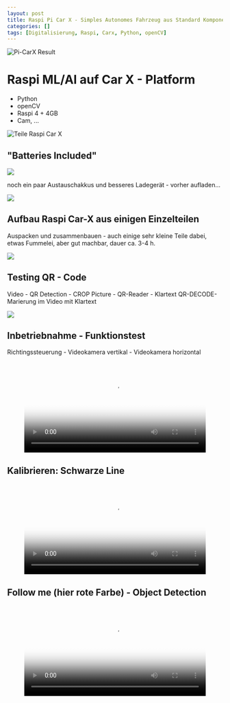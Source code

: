 ```yaml
---
layout: post
title: Raspi Pi Car X - Simples Autonomes Fahrzeug aus Standard Komponenten
categories: []
tags: [Digitalisierung, Raspi, Carx, Python, openCV]
--- 
```


![Pi-CarX Result](../pics/20240122122926.png)

# Raspi ML/AI auf Car X - Platform 

- Python 
- openCV
- Raspi 4 + 4GB 
- Cam, ...

![Teile Raspi Car X](../pics/20240122123030.png)
 
## "Batteries Included"

![](../pics/20240122121907.png)

noch ein paar Austauschakkus und besseres Ladegerät - vorher aufladen...

![](../pics/20240122121955.png)


## Aufbau Raspi Car-X aus einigen Einzelteilen 

Auspacken und zusammenbauen - auch einige sehr kleine Teile dabei, etwas Fummelei, aber gut machbar, dauer ca. 3-4 h. 

![](../pics/20240122122318.png)

## Testing QR - Code 

Video - QR Detection - CROP Picture - QR-Reader - Klartext QR-DECODE- Marierung im Video mit Klartext 

![](../pics/20240122122118.png)



## Inbetriebnahme  - Funktionstest 

Richtingssteuerung - Videokamera vertikal - Videokamera horizontal 
<!-- poster pic Video 1
![](../pics/20240122123403_startbildVideo1.png)
-->

<!-- blank line -->
<figure class="video_container">
  <video width="100%" controls="true" allowfullscreen="true" poster="/pic/20240122123403_startbildVideo1.png"> 
    <source src="/mov/20240120_150615.mp4" type="video/mp4">
  </video>
</figure>
<!-- blank line -->

## Kalibrieren: Schwarze Line 

<!-- poster pic Video 1
![](../pics/20240122123850_poster2.png)

-->

<!-- blank line -->
<figure class="video_container">
  <video width="100%" controls="true" allowfullscreen="true" poster="/pic/20240122123850_poster2.png"> 
    <source src="/mov/20240120_152057.mp4" type="video/mp4">
  </video>
</figure>
<!-- blank line -->

## Follow me (hier rote Farbe) - Object Detection 
<!-- poster pic Video 1

![](../pics/20240122123803_foster3.png)
-->
<!-- blank line -->
<figure class="video_container">
  <video width="100%" controls="true" allowfullscreen="true" poster="/pic/20240122123803_foster3.png"> 
    <source src="/mov/20240120_155714.mp4" type="video/mp4">
  </video>
</figure>
<!-- blank line -->